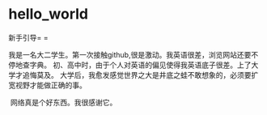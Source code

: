 # hello_world
新手引导= =


  我是一名大二学生。第一次接触github,很是激动。我英语很差，浏览网站还要不停地查字典。
  初、高中时，由于个人对英语的偏见使得我英语底子很差。上了大学才追悔莫及。
  大学后，我愈发感觉世界之大是井底之蛙不敢想象的，必须要扩宽视野才能做正确的事。



  网络真是个好东西。我很感谢它。



